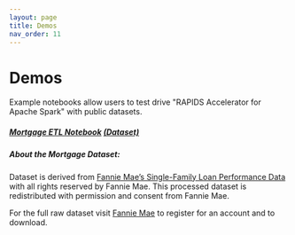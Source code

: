 ```yaml
---
layout: page
title: Demos
nav_order: 11
---
```

# Demos

Example notebooks allow users to test drive "RAPIDS Accelerator for Apache Spark" with public
datasets.

##### [Mortgage ETL Notebook](demo/gpu-mortgage_accelerated.ipynb)  [(Dataset)](https://docs.rapids.ai/datasets/mortgage-data)

##### About the Mortgage Dataset:
Dataset is derived from [Fannie Mae’s Single-Family Loan Performance
Data](http://www.fanniemae.com/portal/funding-the-market/data/loan-performance-data.html) with all
rights reserved by Fannie Mae. This processed dataset is redistributed with permission and consent
from Fannie Mae.

For the full raw dataset visit [Fannie
Mae](http://www.fanniemae.com/portal/funding-the-market/data/loan-performance-data.html) to register
for an account and to download.
